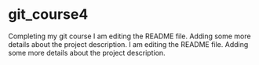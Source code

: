 # git_course4
Completing my git course
I am editing the README file. Adding some more details about the project description.
I am editing the README file. Adding some more details about the project description.
